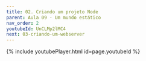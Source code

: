 ```yaml
---
title: 02. Criando um projeto Node
parent: Aula 09 - Um mundo estático
nav_order: 2
youtubeId: UnCLMp2lMC4
next: 03-criando-um-webserver
---
```


{% include youtubePlayer.html id=page.youtubeId %}

